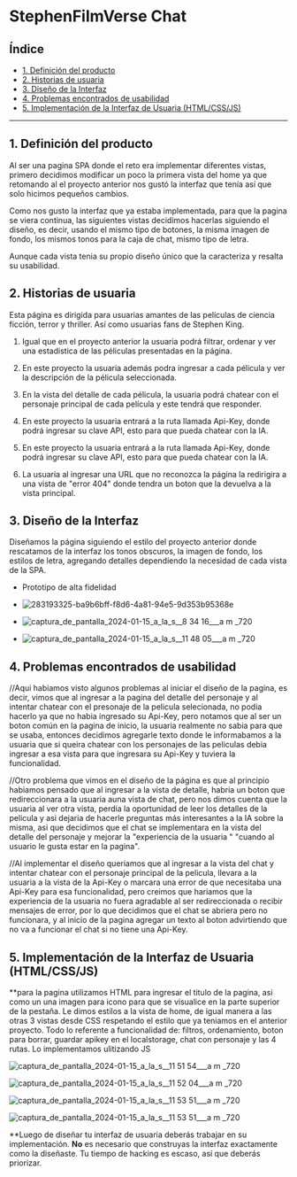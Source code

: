 # StephenFilmVerse Chat

## Índice

* [1. Definición del producto](#1-definicion-del-producto)
* [2. Historias de usuaria](#2-historias-de-usuaria)
* [3. Diseño de la Interfaz](#3-diseño-de-la-interfaz)
* [4. Problemas encontrados de usabilidad](#4-problemas-encontrados-de-usabilidad)
* [5. Implementación de la Interfaz de Usuaria (HTML/CSS/JS)](#5-implementacion-de-la-interfaz-de-usuaria)

***

## 1. Definición del producto

Al ser una pagina SPA donde el reto era implementar diferentes vistas, primero 
decidimos modificar un poco la primera vista del home ya que retomando al 
el proyecto anterior nos gustó la interfaz que tenía así que solo hicimos 
pequeños cambios.

Como nos gusto la interfaz que ya estaba implementada, para que la pagina se
viera continua, las siguientes vistas decidimos hacerlas siguiendo el diseño, 
es decir, usando el mismo tipo de botones, la misma imagen de fondo, los mismos 
tonos para la caja de chat, mismo tipo de letra. 

Aunque cada vista tenia su propio diseño único que la caracteriza y resalta
su usabilidad.


## 2. Historias de usuaria


Esta página es dirigida para usuarias amantes de las películas de ciencia ficción,
terror y thriller. Así como usuarias fans de Stephen King.

1. Igual que en el proyecto anterior la usuaria podrá filtrar, ordenar y ver una
   estadistica de las péliculas presentadas en la página.
   
2. En este proyecto la usuaria además podra ingresar a cada pélicula y ver la
   descripción de la pélicula seleccionada.

3. En la vista del detalle de cada pélicula, la usuaria podrá chatear con el
   personaje principal de cada película y este tendrá que responder.

4. En este proyecto la usuaria entrará a la ruta llamada Api-Key, donde podrá
   ingresar su clave API, esto para que pueda chatear con la IA.

5. En este proyecto la usuaria entrará a la ruta llamada Api-Key, donde podrá
   ingresar su clave API, esto para que pueda chatear con la IA.

6. La usuaria al ingresar una URL que no reconozca la página la redirigira a
   una vista de "error 404" donde tendra un boton que la devuelva a la vista
   principal.



## 3. Diseño de la Interfaz


Diseñamos la página siguiendo el estilo del proyecto anterior donde rescatamos
de la interfaz los tonos obscuros, la imagen de fondo, los estilos de letra,
agregando detalles dependiendo la necesidad de cada vista de la SPA.


  - Prototipo de alta fidelidad

  - ![283193325-ba9b6bff-f8d6-4a81-94e5-9d353b95368e](https://github.com/ViZacatzi/DEV012-dataverse-chat/assets/144548383/7ca9086f-ce09-4a91-902a-1e507d0cf8c5)
  - ![captura_de_pantalla_2024-01-15_a_la_s__8 34 16___a m _720](https://github.com/ViZacatzi/DEV012-dataverse-chat/assets/144548383/ff5e327f-7317-44b4-8984-cecdce79d7f1)
  - ![captura_de_pantalla_2024-01-15_a_la_s__11 48 05___a m _720](https://github.com/ViZacatzi/DEV012-dataverse-chat/assets/144548383/ec7893ec-6381-4054-9142-4323e4095623)



## 4. Problemas encontrados de usabilidad

//Aqui habiamos visto algunos problemas al iniciar el diseño de la pagina,
es decir, vimos que al ingresar a la pagina del detalle del personaje y al 
intentar chatear con el presonaje de la pelicula selecionada, no podia 
hacerlo ya que no habia ingresado su Api-Key, pero notamos que al ser un 
boton común en la pagina de inicio, la usuaria realmente no sabia para que 
se usaba, entonces decidimos agregarle texto donde le informabamos a la 
usuaria que si queira chatear con los personajes de las peliculas debia 
ingresar a esa vista para que ingresara su Api-Key y tuviera la 
funcionalidad.

//Otro problema que vimos en el diseño de la página es que al principio 
habiamos pensado que al ingresar a la vista de detalle, habria un boton que
redireccionara a la usuaria auna vista de chat, pero nos dimos cuenta que 
la usuaria al ver otra vista, perdia la oportunidad de leer los detalles de la 
pelicula y asi dejaria de hacerle preguntas más interesantes a la IA sobre
la misma, asi que decidimos que el chat se implementara en la vista del detalle 
del personaje y mejorar la "experiencia de la usuaria " "cuando al usuario le 
gusta estar en la pagina".

//Al implementar el diseño queriamos que al ingresar a la vista del chat y 
intentar chatear con el personaje principal de la pelicula, llevara a la  
usuaria a la vista de la Api-Key o marcara una error de que necesitaba una Api-Key
para esa funcionalidad, pero creimos que hariamos que la experiencia de la usuaria
no fuera agradable al ser redireccionada o recibir mensajes de error, por lo que
decidimos que el chat se abriera pero no funcionara, y al inicio de la pagina
agregar un texto al boton advirtiendo que no va a funcionar el chat si no tiene
una Api-Key.

## 5. Implementación de la Interfaz de Usuaria (HTML/CSS/JS)


**para la pagina utilizamos HTML para ingresar el titulo de la pagina, asi como un
una imagen para icono para que se visualice en la parte superior de la pestaña. 
Le dimos estilos a la vista de home, de igual manera a las otras 3 vistas desde CSS
respetando el estilo que ya teniamos en el anterior proyecto.
Todo lo referente a funcionalidad de:
filtros, ordenamiento, boton para borrar, guardar apikey 
en el localstorage, chat con personaje y las 4 rutas. Lo implementamos ulitizando JS 

![captura_de_pantalla_2024-01-15_a_la_s__11 51 54___a m _720](https://github.com/ViZacatzi/DEV012-dataverse-chat/assets/144548383/f47f094f-7552-456e-b881-9dd1b5995eef)

![captura_de_pantalla_2024-01-15_a_la_s__11 52 04___a m _720](https://github.com/ViZacatzi/DEV012-dataverse-chat/assets/144548383/d3f9e173-a615-4e53-8466-ad3dfbaf6442)

![captura_de_pantalla_2024-01-15_a_la_s__11 53 51___a m _720](https://github.com/ViZacatzi/DEV012-dataverse-chat/assets/144548383/34543837-21be-4738-9e4d-fbbb83ef850b)


![captura_de_pantalla_2024-01-15_a_la_s__11 53 51___a m _720](https://github.com/ViZacatzi/DEV012-dataverse-chat/assets/144548383/17535cea-c85e-41f4-a12d-339823eb33ee)

**Luego de diseñar tu interfaz de usuaria deberás trabajar en su implementación.
**No** es necesario que construyas la interfaz exactamente como la diseñaste.
Tu tiempo de hacking es escaso, así que deberás priorizar.

